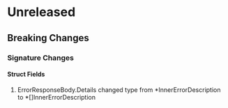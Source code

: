 # Unreleased

## Breaking Changes

### Signature Changes

#### Struct Fields

1. ErrorResponseBody.Details changed type from *InnerErrorDescription to *[]InnerErrorDescription
